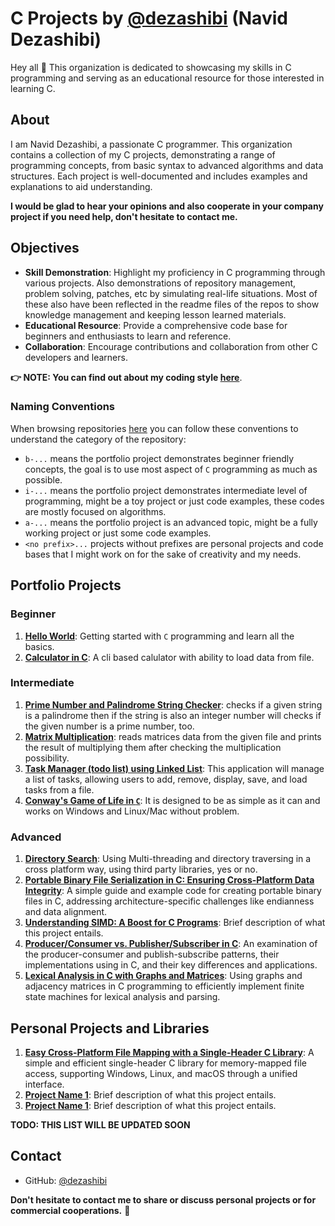# C Projects by [@dezashibi](https://github.com/dezashibi) (Navid Dezashibi)

Hey all 👋 This organization is dedicated to showcasing my skills in C programming and serving as an educational resource for those interested in learning C.

## About

I am Navid Dezashibi, a passionate C programmer. This organization contains a collection of my C projects, demonstrating a range of programming concepts, from basic syntax to advanced algorithms and data structures. Each project is well-documented and includes examples and explanations to aid understanding.

**I would be glad to hear your opinions and also cooperate in your company project if you need help, don't hesitate to contact me.**

## Objectives

- **Skill Demonstration**: Highlight my proficiency in C programming through various projects. Also demonstrations of repository management, problem solving, patches, etc by simulating real-life situations. Most of these also have been reflected in the readme files of the repos to show knowledge management and keeping lesson learned materials.
- **Educational Resource**: Provide a comprehensive code base for beginners and enthusiasts to learn and reference.
- **Collaboration**: Encourage contributions and collaboration from other C developers and learners.

**👉 NOTE: You can find out about my coding style [here](/coding_style.md)**.

### Naming Conventions

When browsing repositories [here](https://github.com/orgs/dezashibi-c/repositories?q=sort%3Aname-asc) you can follow these conventions to understand the category of the repository:

- `b-...` means the portfolio project demonstrates beginner friendly concepts, the goal is to use most aspect of `C` programming as much as possible.
- `i-...` means the portfolio project demonstrates intermediate level of programming, might be a toy project or just code examples, these codes are mostly focused on algorithms.
- `a-...` means the portfolio project is an advanced topic, might be a fully working project or just some code examples.
- `<no prefix>...` projects without prefixes are personal projects and code bases that I might work on for the sake of creativity and my needs.

## Portfolio Projects

### Beginner

  1. **[Hello World](https://github.com/dezashibi-c/b-hello-world)**: Getting started with `C` programming and learn all the basics.
  2. **[Calculator in C](https://github.com/dezashibi-c/b-calculator)**: A cli based calulator with ability to load data from file.

### Intermediate

  1. **[Prime Number and Palindrome String Checker](https://github.com/dezashibi-c/i-prpal_tool)**: checks if a given string is a palindrome then if the string is also an integer number will checks if the given number is a prime number, too.
  2. **[Matrix Multiplication](https://github.com/dezashibi-c/i-matrices_mult)**: reads matrices data from the given file and prints the result of multiplying them after checking the multiplication possibility.
  3. **[Task Manager (todo list) using Linked List](https://github.com/dezashibi-c/i-task_manager)**: This application will manage a list of tasks, allowing users to add, remove, display, save, and load tasks from a file.
  4. **[Conway's Game of Life in `C`](https://github.com/dezashibi-c/i-game_of_life)**: It is designed to be as simple as it can and works on Windows and Linux/Mac without problem.

### Advanced

  1. **[Directory Search](https://github.com/dezashibi-c/a-directory_search)**: Using Multi-threading and directory traversing in a cross platform way, using third party libraries, yes or no.
  2. **[Portable Binary File Serialization in C: Ensuring Cross-Platform Data Integrity](https://github.com/dezashibi-c/a-writing_portable_binary)**: A simple guide and example code for creating portable binary files in C, addressing architecture-specific challenges like endianness and data alignment.
  3. **[Understanding SIMD: A Boost for C Programs](https://github.com/dezashibi-c/a-simd_in_c)**: Brief description of what this project entails.
  4. **[Producer/Consumer vs. Publisher/Subscriber in C](https://github.com/dezashibi-c/a-prod_cons_vs_pub_sub_in_c)**: An examination of the producer-consumer and publish-subscribe patterns, their implementations using in C, and their key differences and applications.
  5. **[Lexical Analysis in C with Graphs and Matrices](https://github.com/dezashibi-c/a-graph_matrix_simplified)**: Using graphs and adjacency matrices in C programming to efficiently implement finite state machines for lexical analysis and parsing.

## Personal Projects and Libraries

  1. **[Easy Cross-Platform File Mapping with a Single-Header C Library](https://github.com/dezashibi-c/dmmap)**: A simple and efficient single-header C library for memory-mapped file access, supporting Windows, Linux, and macOS through a unified interface.
  2. **[Project Name 1](link-to-project-1)**: Brief description of what this project entails.
  3. **[Project Name 1](link-to-project-1)**: Brief description of what this project entails.

**TODO: THIS LIST WILL BE UPDATED SOON**

## Contact

- GitHub: [@dezashibi](https://github.com/dezashibi)

**Don't hesitate to contact me to share or discuss personal projects or for commercial cooperations.** 👋
